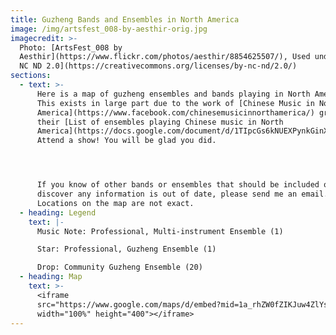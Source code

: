 ```yaml
---
title: Guzheng Bands and Ensembles in North America
image: /img/artsfest_008-by-aesthir-orig.jpg
imagecredit: >-
  Photo: [ArtsFest_008 by
  Aesthir](https://www.flickr.com/photos/aesthir/8854625507/), Used under CC [BY
  NC ND 2.0](https://creativecommons.org/licenses/by-nc-nd/2.0/)
sections:
  - text: >-
      Here is a map of guzheng ensembles and bands playing in North America.
      This exists in large part due to the work of [Chinese Music in North
      America](https://www.facebook.com/chinesemusicinnorthamerica/) group and
      their [List of ensembles playing Chinese music in North
      America](https://docs.google.com/document/d/1TIpcGs6kNUEXPynkGinXkEsrE5ulSU-aWS48gi3k2lg/).
      Attend a show! You will be glad you did.




      If you know of other bands or ensembles that should be included or
      discover any information is out of date, please send me an email.
      Locations on the map are not exact.
  - heading: Legend
    text: |-
      Music Note: Professional, Multi-instrument Ensemble (1)

      Star: Professional, Guzheng Ensemble (1)

      Drop: Community Guzheng Ensemble (20)
  - heading: Map
    text: >-
      <iframe
      src="https://www.google.com/maps/d/embed?mid=1a_rhZW0fZIKJuw4ZlYsAy5bhWeKNS8HP" 
      width="100%" height="400"></iframe>
---
```


